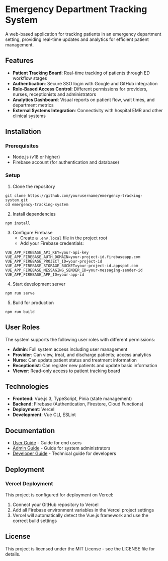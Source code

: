 # Emergency Department Tracking System

A web-based application for tracking patients in an emergency department setting, providing real-time updates and analytics for efficient patient management.

## Features
- **Patient Tracking Board**: Real-time tracking of patients through ED workflow stages
- **Authentication**: Secure SSO login with Google and GitHub integration
- **Role-Based Access Control**: Different permissions for providers, nurses, receptionists and administrators
- **Analytics Dashboard**: Visual reports on patient flow, wait times, and department metrics
- **External Systems Integration**: Connectivity with hospital EMR and other clinical systems

## Installation

### Prerequisites
- Node.js (v18 or higher)
- Firebase account (for authentication and database)

### Setup
1. Clone the repository
```
git clone https://github.com/yourusername/emergency-tracking-system.git
cd emergency-tracking-system
```

2. Install dependencies
```
npm install
```

3. Configure Firebase
   - Create a `.env.local` file in the project root
   - Add your Firebase credentials:
```
VUE_APP_FIREBASE_API_KEY=your-api-key
VUE_APP_FIREBASE_AUTH_DOMAIN=your-project-id.firebaseapp.com
VUE_APP_FIREBASE_PROJECT_ID=your-project-id
VUE_APP_FIREBASE_STORAGE_BUCKET=your-project-id.appspot.com
VUE_APP_FIREBASE_MESSAGING_SENDER_ID=your-messaging-sender-id
VUE_APP_FIREBASE_APP_ID=your-app-id
```

4. Start development server
```
npm run serve
```

5. Build for production
```
npm run build
```

## User Roles

The system supports the following user roles with different permissions:

- **Admin**: Full system access including user management
- **Provider**: Can view, treat, and discharge patients; access analytics
- **Nurse**: Can update patient status and treatment information
- **Receptionist**: Can register new patients and update basic information
- **Viewer**: Read-only access to patient tracking board

## Technologies
- **Frontend**: Vue.js 3, TypeScript, Pinia (state management)
- **Backend**: Firebase (Authentication, Firestore, Cloud Functions)
- **Deployment**: Vercel
- **Development**: Vue CLI, ESLint

## Documentation
- [User Guide](./docs/USER_GUIDE.md) - Guide for end users
- [Admin Guide](./docs/ADMIN_GUIDE.md) - Guide for system administrators
- [Developer Guide](./docs/DEVELOPER_GUIDE.md) - Technical guide for developers

## Deployment
### Vercel Deployment
This project is configured for deployment on Vercel:

1. Connect your GitHub repository to Vercel
2. Add all Firebase environment variables in the Vercel project settings
3. Vercel will automatically detect the Vue.js framework and use the correct build settings

## License
This project is licensed under the MIT License - see the LICENSE file for details.
